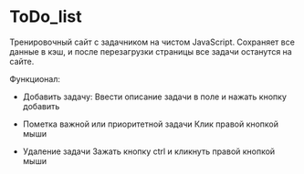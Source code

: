 # ToDo_list
Тренировочный сайт с задачником на чистом JavaScript. Сохраняет все данные в кэш, и после перезагрузки страницы все задачи останутся на сайте.

Функционал:
* Добавить задачу:
Ввести описание задачи в поле и нажать кнопку добавить

* Пометка важной или приоритетной задачи
Клик правой кнопкой мыши
 
* Удаление задачи
Зажать кнопку ctrl и кликнуть правой кнопкой мыши

